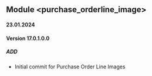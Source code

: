 ## Module <purchase_orderline_image>

#### 23.01.2024
#### Version 17.0.1.0.0
##### ADD

- Initial commit for Purchase Order Line Images
